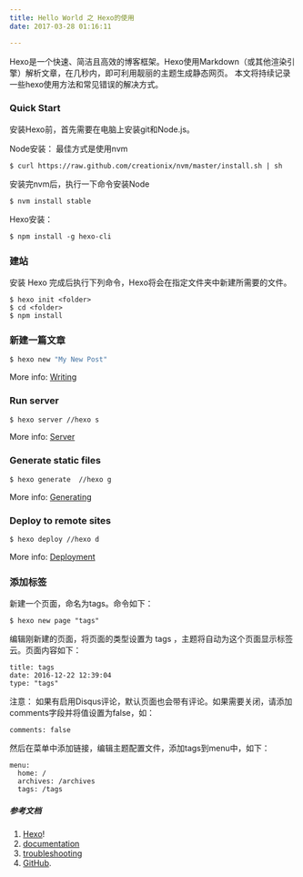 ```yaml
---
title: Hello World 之 Hexo的使用
date: 2017-03-28 01:16:11

---
```


Hexo是一个快速、简洁且高效的博客框架。Hexo使用Markdown（或其他渲染引擎）解析文章，在几秒内，即可利用靓丽的主题生成静态网页。
本文将持续记录一些hexo使用方法和常见错误的解决方式。

### Quick Start

安装Hexo前，首先需要在电脑上安装git和Node.js。

Node安装：
最佳方式是使用nvm
```
$ curl https://raw.github.com/creationix/nvm/master/install.sh | sh
```

安装完nvm后，执行一下命令安装Node
```
$ nvm install stable
```

Hexo安装：  
```
$ npm install -g hexo-cli
```

### 建站

安装 Hexo 完成后执行下列命令，Hexo将会在指定文件夹中新建所需要的文件。
```
$ hexo init <folder>
$ cd <folder>
$ npm install
```

### 新建一篇文章

``` bash
$ hexo new "My New Post"
```

More info: [Writing](https://hexo.io/docs/writing.html)

### Run server

``` bash
$ hexo server //hexo s
```

<!--more-->
More info: [Server](https://hexo.io/docs/server.html)

### Generate static files

``` bash
$ hexo generate  //hexo g
```

More info: [Generating](https://hexo.io/docs/generating.html)

### Deploy to remote sites

``` bash
$ hexo deploy //hexo d
```

More info: [Deployment](https://hexo.io/docs/deployment.html)


### 添加标签

新建一个页面，命名为tags。命令如下：  

```
$ hexo new page "tags"
```

编辑刚新建的页面，将页面的类型设置为 tags ，主题将自动为这个页面显示标签云。页面内容如下：  

```
title: tags
date: 2016-12-22 12:39:04
type: "tags"
```

注意： 如果有启用Disqus评论，默认页面也会带有评论。如果需要关闭，请添加comments字段并将值设置为false，如：

```
comments: false
```

然后在菜单中添加链接，编辑主题配置文件，添加tags到menu中，如下：  

```
menu:
  home: /
  archives: /archives
  tags: /tags
```




##### 参考文档
1. [Hexo](https://hexo.io/)!
2. [documentation](https://hexo.io/docs/)
3. [troubleshooting](https://hexo.io/docs/troubleshooting.html)
4. [GitHub](https://github.com/hexojs/hexo/issues).
